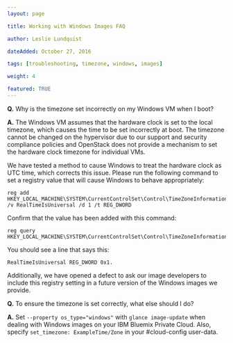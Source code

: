 ```yaml
---
layout: page

title: Working with Windows Images FAQ

author: Leslie Lundquist

dateAdded: October 27, 2016

tags: [troubleshooting, timezone, windows, images]

weight: 4

featured: TRUE
---
```


**Q.** Why is the timezone set incorrectly on my Windows VM when I boot?

**A.**  The Windows VM assumes that the hardware clock is set to the local timezone, which causes the time to be set incorrectly at boot. The timezone cannot be changed on the hypervisor due to our support and security compliance policies and OpenStack does not provide a mechanism to set the hardware clock timezone for individual VMs.

We have tested a method to cause Windows to treat the hardware clock as UTC time, which corrects this issue. Please run the following command to set a registry value that will cause Windows to behave appropriately:

```
reg add HKEY_LOCAL_MACHINE\SYSTEM\CurrentControlSet\Control\TimeZoneInformation /v RealTimeIsUniversal /d 1 /t REG_DWORD
```
Confirm that the value has been added with this command:

```
reg query HKEY_LOCAL_MACHINE\SYSTEM\CurrentControlSet\Control\TimeZoneInformation
```

You should see a line that says this:

```
RealTimeIsUniversal REG_DWORD 0x1.
```

Additionally, we have opened a defect to ask our image developers to include this registry setting in a future version of the Windows images we provide. 

**Q.** To ensure the timezone is set correctly, what else should I do?

**A.** Set `--property os_type="windows"` with `glance image-update` when dealing with Windows images on your IBM Bluemix Private Cloud.  Also, specify `set_timezone: ExampleTime/Zone`  in your #cloud-config user-data.




